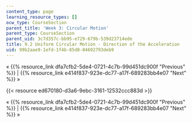 ```yaml
---
content_type: page
learning_resource_types: []
ocw_type: CourseSection
parent_title: 'Week 3: Circular Motion'
parent_type: CourseSection
parent_uid: 3c7d357c-bb95-e729-679b-539d23714ede
title: 9.2 Uniform Circular Motion - Direction of the Acceleration
uid: 99b2aae9-1efd-1f4b-85d0-04692793deb9
---
```


« {{% resource_link dfa7cfb2-5de4-0721-4c7b-99d451dc900f "Previous" %}} | {{% resource_link e414f837-923e-dc77-a17f-689283bb4e07 "Next" %}} »

{{< resource ed670180-d3a6-9ebc-3161-12532ccc883d >}}

« {{% resource_link dfa7cfb2-5de4-0721-4c7b-99d451dc900f "Previous" %}} | {{% resource_link e414f837-923e-dc77-a17f-689283bb4e07 "Next" %}} »